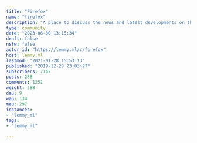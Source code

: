```yaml
---
title: "Firefox" 
name: "firefox"
description: "A place to discuss the news and latest developments on the open-source browser Firefox "
type: community
date: "2023-06-30 13:15:34"
draft: false
nsfw: false
actor_id: "https://lemmy.ml/c/firefox"
host: lemmy.ml
lastmod: "2021-01-28 15:53:13"
published: "2019-12-29 23:03:27"
subscribers: 7147
posts: 288
comments: 1251
weight: 288
dau: 9
wau: 134
mau: 297
instances:
- "lemmy_ml"
tags: 
- "lemmy_ml"

---
```

